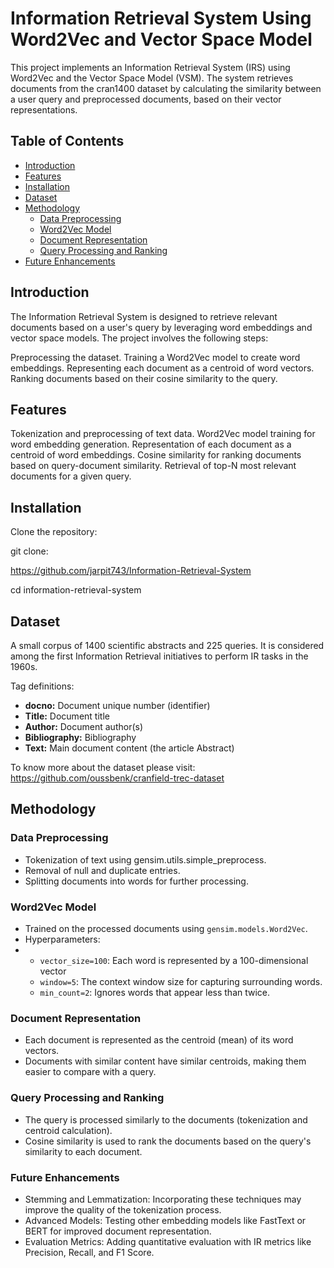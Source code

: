 # Information Retrieval System Using Word2Vec and Vector Space Model
This project implements an Information Retrieval System (IRS) using Word2Vec and the Vector Space Model (VSM). The system retrieves documents from the cran1400 dataset by calculating the similarity between a user query and preprocessed documents, based on their vector representations.

## Table of Contents

- [Introduction](#introduction)
- [Features](#features)
- [Installation](#installation)
- [Dataset](#dataset)
- [Methodology](#methodology)
  - [Data Preprocessing](#data-preprocessing)
  - [Word2Vec Model](#word2vec-model)
  - [Document Representation](#document-representation)
  - [Query Processing and Ranking](#query-processing-and-ranking)
- [Future Enhancements](#future-enhancements)

## Introduction
The Information Retrieval System is designed to retrieve relevant documents based on a user's query by leveraging word embeddings and vector space models. The project involves the following steps:

Preprocessing the dataset.
Training a Word2Vec model to create word embeddings.
Representing each document as a centroid of word vectors.
Ranking documents based on their cosine similarity to the query.
           
## Features
Tokenization and preprocessing of text data.
Word2Vec model training for word embedding generation.
Representation of each document as a centroid of word embeddings.
Cosine similarity for ranking documents based on query-document similarity.
Retrieval of top-N most relevant documents for a given query.
## Installation
Clone the repository:
<p>git clone: </p>
<a href="https://github.com/jarpit743/Information-Retrieval-System">https://github.com/jarpit743/Information-Retrieval-System</a>
<p>cd information-retrieval-system</p>

## Dataset
A small corpus of 1400 scientific abstracts and 225 queries. It is considered among the first Information Retrieval initiatives to perform IR tasks in the 1960s.

Tag definitions:
- **docno:** Document unique number (identifier)
- **Title:** Document title
- **Author:** Document author(s)
- **Bibliography:** Bibliography
- **Text:** Main document content (the article Abstract)


To know more about the dataset please visit: <a href="https://github.com/oussbenk/cranfield-trec-dataset">https://github.com/oussbenk/cranfield-trec-dataset</a>

## Methodology
### Data Preprocessing
<ul>
  <li>Tokenization of text using gensim.utils.simple_preprocess.</li>
  <li>Removal of null and duplicate entries.</li>
  <li>Splitting documents into words for further processing.</li>
</ul>

### Word2Vec Model
<ul>
  <li>Trained on the processed documents using <code>gensim.models.Word2Vec</code>.</li>
  <li>Hyperparameters:</li>
  <li>
    <ul>
      <li><code>vector_size=100</code>: Each word is represented by a 100-dimensional vector</li>
      <li><code>window=5</code>: The context window size for capturing surrounding words.</li>
      <li><code>min_count=2</code>: Ignores words that appear less than twice.</li>
    </ul>
  </li>
</ul>

### Document Representation
<ul>
  <li>Each document is represented as the centroid (mean) of its word vectors.</li>
  <li>Documents with similar content have similar centroids, making them easier to compare with a query.</li>
</ul>

### Query Processing and Ranking
<ul>
  <li>The query is processed similarly to the documents (tokenization and centroid calculation).</li>
  <li>Cosine similarity is used to rank the documents based on the query's similarity to each document.</li>
</ul>

### Future Enhancements
<ul>
  <li>Stemming and Lemmatization: Incorporating these techniques may improve the quality of the tokenization process.</li>
  <li>Advanced Models: Testing other embedding models like FastText or BERT for improved document representation.</li>
  <li>Evaluation Metrics: Adding quantitative evaluation with IR metrics like Precision, Recall, and F1 Score.</li>
</ul>


